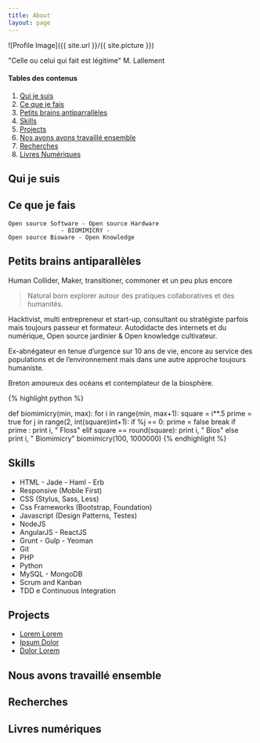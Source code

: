 ```yaml
---
title: About
layout: page
---
```

![Profile Image]({{ site.url }}/{{ site.picture }})
 <figcaption class="caption">"Celle ou celui qui fait est légitime" M. Lallement</figcaption>

#### Tables des contenus

1. [Qui je suis](#qui-je-suis)
2. [Ce que je fais](#ce-que-je-fais)
3. [Petits brains antiparrallèles](#petits-brains-antiparallèles)
4. [Skills](#skills)
5. [Projects](#projects)
6. [Nos avons avons travaillé ensemble](#nous-avons-travaillé-ensemble)
7. [Recherches](#recherches)
8. [Livres Numériques](#livres-numériques)

## Qui je suis

## Ce que je fais

```
Open source Software - Open source Hardware 
               - BIOMIMICRY -
Open source Bioware - Open Knowledge
```
	

## Petits brains antiparallèles

Human Collider, Maker, transitioner, commoner et un peu plus encore

> Natural born explorer autour des pratiques collaboratives et des humanités.

Hacktivist, multi entrepreneur et start-up, consultant ou stratégiste parfois mais toujours passeur et formateur. Autodidacte des internets et du numérique, Open source jardinier & Open knowledge cultivateur.

Ex-abnégateur en tenue d’urgence sur 10 ans de vie, encore au service des populations et de l’environnement mais dans une autre approche toujours humaniste.

Breton amoureux des océans et contemplateur de la biosphère.

{% highlight python %}

def biomimicry(min, max):
    for i in range(min, max+1):
	square = i**.5
	prime = true
	for j in range(2, int(square)int+1):
	    if %j == 0:
		   prime = false
		   break
	if prime :
	    print i, " Floss"
    elif square == round(square):
	    print i, " Bios"
	else
	    print i, " Biomimicry"
biomimicry(100, 1000000)
{% endhighlight %}
	

## Skills

<ul class="skill-list">
	<li>HTML - Jade - Haml - Erb</li>
	<li>Responsive (Mobile First)</li>
	<li>CSS (Stylus, Sass, Less)</li>
	<li>Css Frameworks (Bootstrap, Foundation)</li>
	<li>Javascript (Design Patterns, Testes)</li>
	<li>NodeJS</li>
	<li>AngularJS - ReactJS</li>
	<li>Grunt - Gulp - Yeoman</li>
	<li>Git</li>
	<li>PHP</li>
	<li>Python</li>
	<li>MySQL - MongoDB</li>
	<li>Scrum and Kanban</li>
	<li>TDD e Continuous Integration</li>
</ul>

## Projects 

<ul>
	<li><a href="https://github.com/">Lorem Lorem</a></li>
	<li><a href="https://github.com/">Ipsum Dolor</a></li>
	<li><a href="https://github.com/">Dolor Lorem</a></li>
</ul>

## Nous avons travaillé ensemble

## Recherches

## Livres numériques

